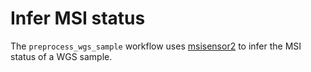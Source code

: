 # Infer MSI status

The `preprocess_wgs_sample` workflow uses [msisensor2](https://github.com/niu-lab/msisensor2) to infer the MSI status of a WGS sample.
